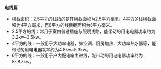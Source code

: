 #### 电线篇
* 横截面积：‌2.5平方的线指的是其横截面积为2.5平方毫米，‌4平方的线横截面积为4平方毫米，‌而6平方的线横截面积为6平方毫米。‌
* 2.5平方的线：常用于室内普通插座与照明线路，‌能带动的用电电器功率约为3.2kw~3.5kw。
* 4平方的线：一般用于大功率电器，‌如空调、‌厨房加热、‌大功率热水器等，‌能带动的用电电器功率约为4.8kw~5.3kw。
* 6平方的线：一般用于户内配电箱主进线，‌能带动的用电电器功率约为8~8.8kw。
